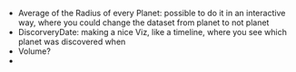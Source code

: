 - Average of the Radius of every Planet: possible to do it in an interactive way, where you could change the dataset from planet to not planet
- DiscorveryDate: making a nice Viz, like a timeline, where you see which planet was discovered when
- Volume?
- 